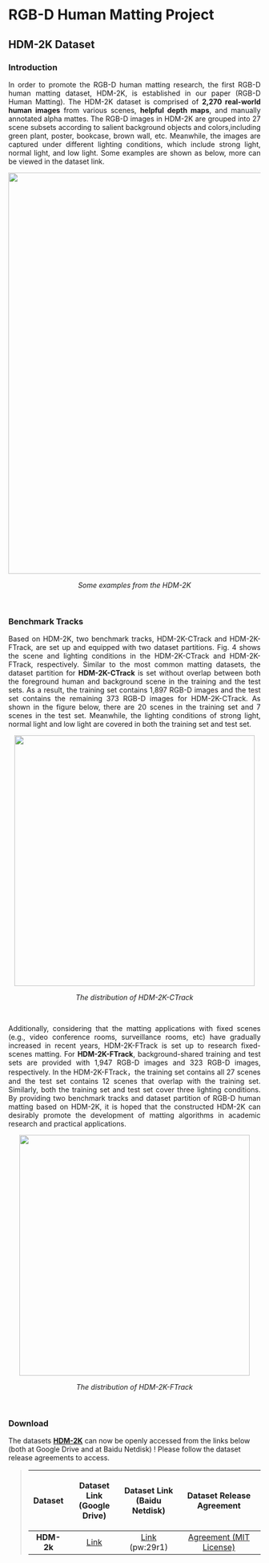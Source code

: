 # RGB-D Human Matting Project
## HDM-2K Dataset
### Introduction
<p align="justify">In order to promote the RGB-D human matting research, the first RGB-D human matting dataset, HDM-2K, is established in our paper (RGB-D Human Matting). The HDM-2K dataset is comprised of <strong>2,270 real-world human images</strong> from various scenes, <strong>helpful depth maps</strong>, and manually annotated alpha mattes. The RGB-D images in HDM-2K are grouped into 27 scene subsets according to salient background objects and colors,including green plant, poster, bookcase, brown wall, etc. Meanwhile, the images are captured under different lighting conditions, which include strong light, normal light, and low light. Some examples are shown as below, more can be viewed in the dataset link.
 
 <p align="center">
	<img src="https://github.com/rgbd-zml/RGB-D-human-matting/blob/main/demo/dataset/fig2.jpg"  width="760" height="800">
	<p align="center">
		<em>Some examples from the HDM-2K</em>
	</p>
</p>
<br/>

 ### Benchmark Tracks
 <p align="justify">Based on HDM-2K, two benchmark tracks, HDM-2K-CTrack and HDM-2K-FTrack, are set up and equipped with two dataset partitions. Fig. 4 shows the scene and lighting conditions in the HDM-2K-CTrack and HDM-2K-FTrack, respectively. Similar to the most common matting datasets, the dataset partition for <strong>HDM-2K-CTrack</strong> is set without overlap between both the foreground human and background scene in the training and the test sets. As a result, the training set contains 1,897 RGB-D images and the test set contains the remaining 373 RGB-D images for HDM-2K-CTrack. As shown in the figure below, there are 20 scenes in the training set and 7 scenes in the test set. Meanwhile, the lighting conditions of strong light, normal light and low light are covered in both the training set and test set. 

 <p align="center">
	<img src="https://github.com/rgbd-zml/RGB-D-human-matting/blob/main/demo/dataset/HDM2KCTrack.jpg"  width="480" height="500">
	<p align="center">
		<em>The distribution of HDM-2K-CTrack</em>
	</p>
</p>
<br/>
<p align="justify">Additionally, considering that the matting applications with fixed scenes (e.g., video conference rooms, surveillance rooms, etc) have gradually increased in recent years, HDM-2K-FTrack is set up to research fixed-scenes matting. For <strong>HDM-2K-FTrack</strong>, background-shared training and test sets are provided with 1,947 RGB-D images and 323 RGB-D images, respectively. In the HDM-2K-FTrack，the training set contains all 27 scenes and the test set contains 12 scenes that overlap with the training set. Similarly, both the training set and test set cover three lighting conditions. By providing two benchmark tracks and dataset partition of RGB-D human matting based on HDM-2K, it is hoped that the constructed HDM-2K can desirably promote the development of matting algorithms in academic research and practical applications.
 
 <p align="center">
	<img src="https://github.com/rgbd-zml/RGB-D-human-matting/blob/main/demo/dataset/HDM2KFTrack.jpg"  width="460" height="480">
	<p align="center">
		<em>The distribution of HDM-2K-FTrack</em>
	</p>
</p>
<br/>
  
###  Download
The datasets <a href="#HDM-2k"><strong>HDM-2K</strong></a> can now be openly accessed from the links below (both at Google Drive and at Baidu Netdisk) ! Please follow the dataset release agreements to access. 
> | Dataset | <p>Dataset Link<br>(Google Drive)</p> | <p>Dataset Link<br>(Baidu Netdisk)</p> | Dataset Release Agreement|
> | :----:| :----: | :----: | :----: | 
> |<strong>HDM-2k</strong>|[Link](https://drive.google.com/drive/folders/1SReB9Zma0TDfDhow7P5kiZNMwY9j9xMA?usp=sharing)|[Link](https://pan.baidu.com/s/1M1uF227-ZrYe3MBafqyTdw) (pw:29r1)|[Agreement (MIT License)](https://jizhizili.github.io/files/gfm_datasets_agreements/AM-2k_Dataset_Release_Agreement.pdf)| 
> 


